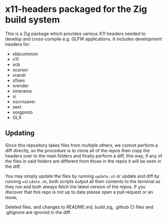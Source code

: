 # x11-headers packaged for the Zig build system

This is a Zig package which provides various X11 headers needed to develop and cross-compile e.g. GLFW applications. It includes development headers for:

* xkbcommon
* x11
* xcb
* xcursor
* xrandr
* xfixes
* xrender
* xinerama
* xi
* xscrnsaver
* xext
* xorgproto
* GLX

## Updating

Since this repository takes files from multiple others, we connot perform a diff directly, so the procedure is to clone all of the repos
then copy the headers over to the main folders and finally perform a diff, this way, if any of the files in said folders are different
from those in the repos it will be seen in the diff.

You may simply update the files by running `update.sh` or update and diff by running `validate.sh`,
both scripts output all their contents to the terminal as they run and both always fetch the latest version of the repos.
If you discover that this repo is not up to date please open a pull request or an issue;

Deleted files, and changes to README.md, build.zig, .github CI files and .gitignore are ignored in the diff.
